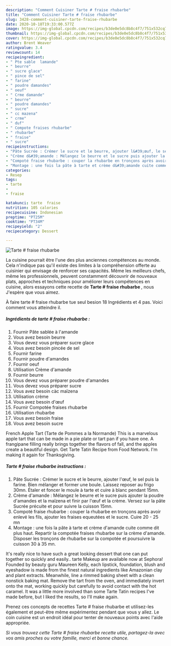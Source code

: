 ```yaml
---
description: "Comment Cuisiner Tarte # fraise rhubarbe"
title: "Comment Cuisiner Tarte # fraise rhubarbe"
slug: 3428-comment-cuisiner-tarte-fraise-rhubarbe
date: 2020-10-18T19:33:00.577Z
image: https://img-global.cpcdn.com/recipes/b3de0e5dc8b8c4f7/751x532cq70/tarte-fraise-rhubarbe-photo-principale-de-la-recette.jpg
thumbnail: https://img-global.cpcdn.com/recipes/b3de0e5dc8b8c4f7/751x532cq70/tarte-fraise-rhubarbe-photo-principale-de-la-recette.jpg
cover: https://img-global.cpcdn.com/recipes/b3de0e5dc8b8c4f7/751x532cq70/tarte-fraise-rhubarbe-photo-principale-de-la-recette.jpg
author: Brent Weaver
ratingvalue: 3.4
reviewcount: 14
recipeingredient:
- " Pte sable  lamande"
- " beurre"
- " sucre glace"
- " pince de sel"
- " farine"
- " poudre damandes"
- " oeuf"
- " Crme damande"
- " beurre"
- " poudre damandes"
- " sucre"
- " cc mazena"
- " crme"
- " duf"
- " Compote fraises rhubarbe"
- " rhubarbe"
- " fraise"
- " sucre"
recipeinstructions:
- "Pâte Sucrée : Crémer le sucre et le beurre, ajouter l&#39;œuf, le sel puis la farine. Bien mélanger et former une boule. Laissez reposer au frigo 30mn. Étaler et foncer le moule à tarte et cuire à blanc pendant 15mn."
- "Crème d&#39;amande : Mélangez le beurre et le sucre puis ajouter la poudre d&#39;amandes et la maïzena et finir par l&#39;œuf et la crème. Versez sur la pâte Sucrée précuite et pour suivre la cuisson 15mn."
- "Compoté fraise rhubarbe : couper la rhubarbe en tronçons après avoir enlevé les fils, ajouter les fraises equeutées et le sucre. Cuire 20 - 25 mn"
- "Montage : une fois la pâte à tarte et crème d&#39;amande cuite comme dit plus haut. Repartir la compotée fraises rhubarbe sur la crème d&#39;amande. Disposer les tronçons de rhubarbe sur la compotée et poursuivre la cuisson 30 à 35 mn."
categories:
- Resep
tags:
- tarte
- 
- fraise

katakunci: tarte  fraise 
nutrition: 105 calories
recipecuisine: Indonesian
preptime: "PT25M"
cooktime: "PT34M"
recipeyield: "2"
recipecategory: Dessert

---
```



![Tarte # fraise rhubarbe](https://img-global.cpcdn.com/recipes/b3de0e5dc8b8c4f7/751x532cq70/tarte-fraise-rhubarbe-photo-principale-de-la-recette.jpg)

La cuisine pourrait être l'une des plus anciennes compétences au monde. Cela n'indique pas qu'il existe des limites à la compréhension offerte au cuisinier qui envisage de renforcer ses capacités. Même les meilleurs chefs, même les professionnels, peuvent constamment découvrir de nouveaux plats, approches et techniques pour améliorer leurs compétences en cuisine, alors essayons cette recette de <strong> Tarte # fraise rhubarbe </strong>, nous J'espère que vous aimez.

<!--inarticleads1-->

À faire tarte # fraise rhubarbe tue seul besion 18 Ingrédients et 4 pas. Voici comment vous atteindre il.

##### Ingrédients de tarte # fraise rhubarbe :

1. Fournir  Pâte sablée à l&#39;amande
1. Vous avez besoin  beurre
1. Vous devez vous préparer  sucre glace
1. Vous avez besoin  pincée de sel
1. Fournir  farine
1. Fournir  poudre d&#39;amandes
1. Fournir  oeuf
1. Utilisation  Crème d&#39;amande
1. Fournir  beurre
1. Vous devez vous préparer  poudre d&#39;amandes
1. Vous devez vous préparer  sucre
1. Vous avez besoin  càc maïzena
1. Utilisation  crème
1. Vous avez besoin  d&#39;œuf
1. Fournir  Compotée fraises rhubarbe
1. Utilisation  rhubarbe
1. Vous avez besoin  fraise
1. Vous avez besoin  sucre


French Apple Tart (Tarte de Pommes a la Normande) This is a marvelous apple tart that can be made in a pie plate or tart pan if you have one. A frangipane filling really brings together the flavors of fall, and the apples create a beautiful design. Get Tarte Tatin Recipe from Food Network. I&#39;m making it again for Thanksgiving. 

<!--inarticleads2-->

##### Tarte # fraise rhubarbe instructions :

1. Pâte Sucrée : Crémer le sucre et le beurre, ajouter l&#39;œuf, le sel puis la farine. Bien mélanger et former une boule. Laissez reposer au frigo 30mn. Étaler et foncer le moule à tarte et cuire à blanc pendant 15mn.
1. Crème d&#39;amande : Mélangez le beurre et le sucre puis ajouter la poudre d&#39;amandes et la maïzena et finir par l&#39;œuf et la crème. Versez sur la pâte Sucrée précuite et pour suivre la cuisson 15mn.
1. Compoté fraise rhubarbe : couper la rhubarbe en tronçons après avoir enlevé les fils, ajouter les fraises equeutées et le sucre. Cuire 20 - 25 mn
1. Montage : une fois la pâte à tarte et crème d&#39;amande cuite comme dit plus haut. Repartir la compotée fraises rhubarbe sur la crème d&#39;amande. Disposer les tronçons de rhubarbe sur la compotée et poursuivre la cuisson 30 à 35 mn.


It&#39;s really nice to have such a great looking dessert that one can put together so quickly and easily.. tarte Makeup are available now at Sephora! Founded by beauty guru Maureen Kelly, each lipstick, foundation, blush and eyeshadow is made from the finest natural ingredients like Amazonian clay and plant extracts. Meanwhile, line a rimmed baking sheet with a clean nonstick baking mat. Remove the tart from the oven, and immediately invert onto the mat, working quickly but carefully to avoid contact with the hot caramel. It was a little more involved than some Tarte Tatin recipes I&#39;ve made before, but I liked the results, so I&#39;ll make again. 

<!--inarticleads1-->

<p>
Prenez ces concepts de recettes Tarte # fraise rhubarbe et utilisez-les également et peut-être même expérimentez pendant que vous y allez. Le coin cuisine est un endroit idéal pour tenter de nouveaux points avec l'aide appropriée.
</p>

<p>
<i>Si vous trouvez cette Tarte # fraise rhubarbe recette utile, partagez-la avec vos amis proches ou votre famille, merci et bonne chance.</i>
</p>
